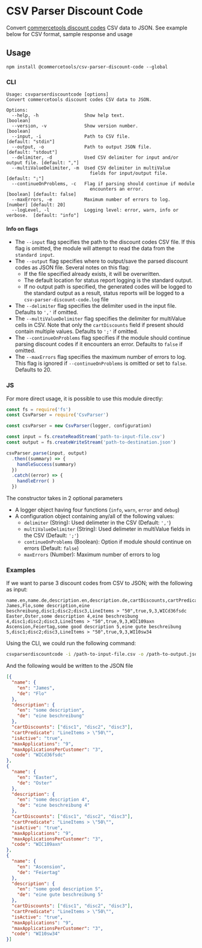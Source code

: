 # CSV Parser Discount Code

Convert [commercetools discount codes](http://dev.commercetools.com/http-api-projects-discountCodes.html) CSV data to JSON. See example below for CSV format, sample response and usage

## Usage
`npm install @commercetools/csv-parser-discount-code --global`

### CLI
```
Usage: csvparserdiscountcode [options]
Convert commercetools discount codes CSV data to JSON.

Options:
  --help, -h                 Show help text.                                       [boolean]
  --version, -v              Show version number.                                  [boolean]
  --input, -i                Path to CSV file.                            [default: "stdin"]
  --output, -o               Path to output JSON file.                   [default: "stdout"]
  --delimiter, -d            Used CSV delimiter for input and/or output file. [default: ","]
  --multiValueDelimiter, -m  Used CSV delimiter in multiValue
                               fields for input/output file.                  [default: ";"]
  --continueOnProblems, -c   Flag if parsing should continue if module
                               encounters an error.               [boolean] [default: false]
  --maxErrors, -e            Maximum number of errors to log.         [number] [default: 20]
  --logLevel, -l             Logging level: error, warn, info or verbose.  [default: "info"]
```

#### Info on flags
- The `--input` flag specifies the path to the discount codes CSV file. If this flag is omitted, the module will attempt to read the data from the `standard input`.
- The `--output` flag specifies where to output/save the parsed discount codes as JSON file. Several notes on this flag:
  - If the file specified already exists, it will be overwritten.
  - The default location for status report logging is the standard output.
  - If no output path is specified, the generated codes will be logged to the standard output as a result, status reports will be logged to a `csv-parser-discount-code.log` file
- The `--delimiter` flag specifies the delimiter used in the input file. Defaults to `','` if omitted.
- The `--multiValueDelimiter` flag specifies the delimiter for multiValue cells in CSV. Note that only the `cartDiscounts` field if present should contain multiple values. Defaults to `';'` if omitted.
- The `--continueOnProblems` flag specifies if the module should continue parsing discount codes if it encounters an error. Defaults to `false` if omitted.
- The `--maxErrors` flag specifies the maximum number of errors to log. This flag is ignored if `--continueOnProblems` is omitted or set to `false`. Defaults to 20.

### JS
For more direct usage, it is possible to use this module directly:
```js
const fs = require('fs')
const CsvParser = require('CsvParser')

const csvParser = new CsvParser(logger, configuration)

const input = fs.createReadStream('path-to-input-file.csv')
const output = fs.createWriteStream('path-to-destination.json')

csvParser.parse(input, output)
  .then((summary) => {
    handleSuccess(summary)
  })
  .catch((error) => {
    handleError( )
  })
```
The constructor takes in 2 optional parameters
- A logger object having four functions (`info`, `warn`, `error` and `debug`)
- A configuration object containing any/all of the following values:
  - `delimiter` (String): Used delimeter in the CSV (Default: `','`)
  - `multiValueDelimiter` (String): Used delimeter in multiValue fields in the CSV (Default: `';'`)
  - `continueOnProblems` (Boolean): Option if module should continue on errors (Default: `false`)
  - `maxErrors` (Number): Maximum number of errors to log

### Examples
If we want to parse 3 discount codes from CSV to JSON; with the following as input:
```csv
name.en,name.de,description.en,description.de,cartDiscounts,cartPredicate,isActive,maxApplications,maxApplicationsPerCustomer,code
James,Flo,some description,eine beschreibung,disc1;disc2;disc3,LineItems > "50",true,9,3,WICd36fsdc
Easter,Oster,some description 4,eine beschreibung 4,disc1;disc2;disc3,LineItems > "50",true,9,3,WIC109axn
Ascension,Feiertag,some good description 5,eine gute beschreibung 5,disc1;disc2;disc3,LineItems > "50",true,9,3,WI10sw34
```
Using the CLI, we could run the following command:
```bash
csvparserdiscountcode -i /path-to-input-file.csv -o /path-to-output.json -c true
```
And the following would be written to the JSON file
```json
[{
  "name": {
    "en": "James",
    "de": "Flo"
  },
  "description": {
    "en": "some description",
    "de": "eine beschreibung"
  },
  "cartDiscounts": ["disc1", "disc2", "disc3"],
  "cartPredicate": "LineItems > \"50\"",
  "isActive": "true",
  "maxApplications": "9",
  "maxApplicationsPerCustomer": "3",
  "code": "WICd36fsdc"
},
{
  "name": {
    "en": "Easter",
    "de": "Oster"
  },
  "description": {
    "en": "some description 4",
    "de": "eine beschreibung 4"
  },
  "cartDiscounts": ["disc1", "disc2", "disc3"],
  "cartPredicate": "LineItems > \"50\"",
  "isActive": "true",
  "maxApplications": "9",
  "maxApplicationsPerCustomer": "3",
  "code": "WIC109axn"
},
{
  "name": {
    "en": "Ascension",
    "de": "Feiertag"
  },
  "description": {
    "en": "some good description 5",
    "de": "eine gute beschreibung 5"
  },
  "cartDiscounts": ["disc1", "disc2", "disc3"],
  "cartPredicate": "LineItems > \"50\"",
  "isActive": "true",
  "maxApplications": "9",
  "maxApplicationsPerCustomer": "3",
  "code": "WI10sw34"
}]
```
